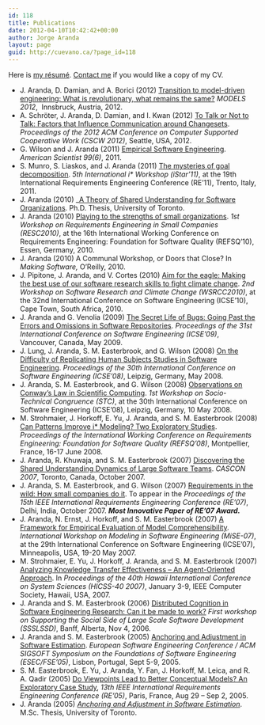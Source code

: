 ```yaml
---
id: 118
title: Publications
date: 2012-04-10T10:42:42+00:00
author: Jorge Aranda
layout: page
guid: http://cuevano.ca/?page_id=118
---
```

Here is [my résumé](/wp-content/uploads/2016/08/Jorge-Aranda-Resume.pdf).
[Contact me](/about) if you would like a copy of my CV.

  * J. Aranda, D. Damian, and A. Borici (2012) [Transition to model-driven engineering: What is revolutionary, what remains the same?](/publications/models2012-mdd/) _MODELS 2012_,  Innsbruck, Austria, 2012.
  * A. Schröter, J. Aranda, D. Damian, and I. Kwan (2012) [To Talk or Not to Talk: Factors that Influence Communication around Changesets](http://dl.acm.org/authorize?6698207). _Proceedings of the 2012 ACM Conference on Computer Supported Cooperative Work (CSCW 2012)_, Seattle, USA, 2012.
  * G. Wilson and J. Aranda (2011) [Empirical Software Engineering](http://www.americanscientist.org/issues/feature/2011/6/empirical-software-engineering). _American Scientist 99(6)_, 2011.
  * S. Munro, S. Liaskos, and J. Aranda (2011) [The mysteries of goal decomposition](http://catenary.files.wordpress.com/2011/10/eye11.pdf). _5th International i* Workshop (iStar&#8217;11)_, at the 19th International Requirements Engineering Conference (RE&#8217;11), Trento, Italy, 2011.
  * J. Aranda (2010) _[A Theory of Shared Understanding for Software Organizations](/pdfs/SharedUnderstanding.pdf). Ph.D. Thesis, University of Toronto.
  * J. Aranda (2010) [Playing to the strengths of small organizations](http://catenary.files.wordpress.com/2010/09/smallstrengths.pdf). _1st Workshop on Requirements Engineering in Small Companies (RESC2010)_, at the 16th International Working Conference on Requirements Engineering: Foundation for Software Quality (REFSQ&#8217;10), Essen, Germany, 2010.
  * J. Aranda (2010) A Communal Workshop, or Doors that Close? In _Making Software,_ O&#8217;Reilly, 2010.
  * J. Pipitone, J. Aranda, and V. Cortes (2010) [Aim for the eagle: Making the best use of our software research skills to fight climate change](http://catenary.files.wordpress.com/2010/09/eagle.pdf). _2nd Workshop on Software Research and Climate Change (WSRCC2010)_, at the 32nd International Conference on Software Engineering (ICSE&#8217;10), Cape Town, South Africa, 2010.
  * J. Aranda and G. Venolia (2009) [The Secret Life of Bugs: Going Past the Errors and Omissions in Software Repositories](http://catenary.files.wordpress.com/2010/09/secret.pdf). _Proceedings of the 31st International Conference on Software Engineering (ICSE&#8217;09)_, Vancouver, Canada, May 2009.
  * J. Lung, J. Aranda, S. M. Easterbrook, and G. Wilson (2008) [On the Difficulty of Replicating Human Subjects Studies in Software Engineering](http://catenary.files.wordpress.com/2010/09/p191-lung.pdf). _Proceedings of the 30th International Conference on Software Engineering (ICSE&#8217;08)_, Leipzig, Germany, May 2008.
  * J. Aranda, S. M. Easterbrook, and G. Wilson (2008) [Observations on Conway&#8217;s Law in Scientific Computing](http://catenary.files.wordpress.com/2010/09/aranda08-stc-final.pdf). _1st Workshop on Socio-Technical Congruence (STC)_, at the 30th International Conference on Software Engineering (ICSE&#8217;08), Leipzig, Germany, 10 May 2008.
  * M. Strohmaier, J. Horkoff, E. Yu, J. Aranda, and S. M. Easterbrook (2008) [Can Patterns Improve i* Modeling? Two Exploratory Studies](http://catenary.files.wordpress.com/2010/09/fulltext2.pdf). _Proceedings of the International Working Conference on Requirements Engineering: Foundation for Software Quality (REFSQ&#8217;08)_, Montpellier, France, 16-17 June 2008.
  * J. Aranda, R. Khuwaja, and S. M. Easterbrook (2007) [Discovering the Shared Understanding Dynamics of Large Software Teams](http://catenary.files.wordpress.com/2010/09/sharedunderstanding-cascon2007.pdf). _CASCON 2007_, Toronto, Canada, October 2007.
  * J. Aranda, S. M. Easterbrook, and G. Wilson (2007) [Requirements in the wild: How small companies do it](http://catenary.files.wordpress.com/2010/09/reinthewild-re07.pdf). To appear in the _Proceedings of the 15th IEEE International Requirements Engineering Conference (RE&#8217;07)_, Delhi, India, October 2007. **_Most Innovative Paper of RE&#8217;07 Award._**
  * J. Aranda, N. Ernst, J. Horkoff, and S. M. Easterbrook (2007) [A Framework for Empirical Evaluation of Model Comprehensibility](http://catenary.files.wordpress.com/2010/09/aranda-mise2007.pdf). _International Workshop on Modeling in Software Engineering (MiSE-07)_, at the 29th International Conference on Software Engineering (ICSE&#8217;07), Minneapolis, USA, 19-20 May 2007.
  * M. Strohmaier, E. Yu, J. Horkoff, J. Aranda, and S. M. Easterbrook (2007) [Analyzing Knowledge Transfer Effectiveness &#8211; An Agent-Oriented Approach](http://catenary.files.wordpress.com/2010/09/2007_hicss_knowledge-transfer.pdf). In _Proceedings of the 40th Hawaii International Conference on System Sciences (HICSS-40 2007)_, January 3-9, IEEE Computer Society, Hawaii, USA, 2007.
  * J. Aranda and S. M. Easterbrook (2006) [Distributed Cognition in Software Engineering Research: Can it be made to work?](http://catenary.files.wordpress.com/2010/09/ssslssd-arandaeasterbrook-2006.pdf) _First workshop on Supporting the Social Side of Large Scale Software Development (SSSLSSD)_, Banff, Alberta, Nov 4, 2006.
  * J. Aranda and S. M. Easterbrook (2005) [Anchoring and Adjustment in Software Estimation](http://catenary.files.wordpress.com/2010/09/anchoringadjustment.pdf). _European Software Engineering Conference / ACM SIGSOFT Symposium on the Foundations of Software Engineering (ESEC/FSE&#8217;05)_, Lisbon, Portugal, Sept 5-9, 2005.
  * S. M. Easterbrook, E. Yu, J. Aranda, Y. Fan, J. Horkoff, M. Leica, and R. A. Qadir (2005) [Do Viewpoints Lead to Better Conceptual Models? An Exploratory Case Study](http://catenary.files.wordpress.com/2010/09/easterbrook-re05.pdf), _13th IEEE International Requirements Engineering Conference (RE&#8217;05)_, Paris, France, Aug 29 &#8211; Sep 2, 2005.
  * J. Aranda (2005) _[Anchoring and Adjustment in Software Estimation](http://catenary.files.wordpress.com/2010/09/mscthesis-jorgearanda.pdf)_. M.Sc. Thesis, University of Toronto.